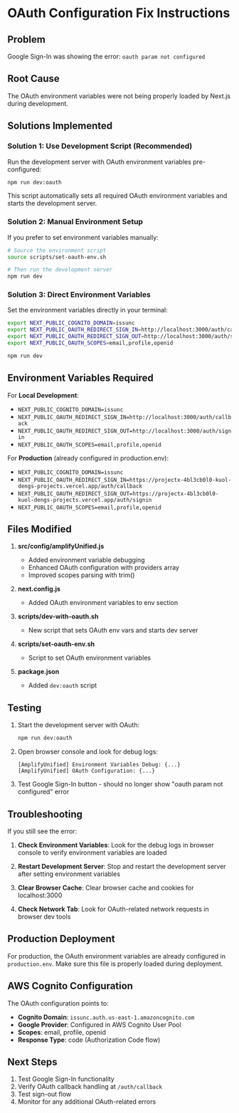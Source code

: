 # OAuth Configuration Fix Instructions

## Problem
Google Sign-In was showing the error: `oauth param not configured`

## Root Cause
The OAuth environment variables were not being properly loaded by Next.js during development.

## Solutions Implemented

### Solution 1: Use Development Script (Recommended)
Run the development server with OAuth environment variables pre-configured:

```bash
npm run dev:oauth
```

This script automatically sets all required OAuth environment variables and starts the development server.

### Solution 2: Manual Environment Setup
If you prefer to set environment variables manually:

```bash
# Source the environment script
source scripts/set-oauth-env.sh

# Then run the development server
npm run dev
```

### Solution 3: Direct Environment Variables
Set the environment variables directly in your terminal:

```bash
export NEXT_PUBLIC_COGNITO_DOMAIN=issunc
export NEXT_PUBLIC_OAUTH_REDIRECT_SIGN_IN=http://localhost:3000/auth/callback
export NEXT_PUBLIC_OAUTH_REDIRECT_SIGN_OUT=http://localhost:3000/auth/signin
export NEXT_PUBLIC_OAUTH_SCOPES=email,profile,openid

npm run dev
```

## Environment Variables Required

For **Local Development**:
- `NEXT_PUBLIC_COGNITO_DOMAIN=issunc`
- `NEXT_PUBLIC_OAUTH_REDIRECT_SIGN_IN=http://localhost:3000/auth/callback`
- `NEXT_PUBLIC_OAUTH_REDIRECT_SIGN_OUT=http://localhost:3000/auth/signin`
- `NEXT_PUBLIC_OAUTH_SCOPES=email,profile,openid`

For **Production** (already configured in production.env):
- `NEXT_PUBLIC_COGNITO_DOMAIN=issunc`
- `NEXT_PUBLIC_OAUTH_REDIRECT_SIGN_IN=https://projectx-4bl3cb0l0-kuol-dengs-projects.vercel.app/auth/callback`
- `NEXT_PUBLIC_OAUTH_REDIRECT_SIGN_OUT=https://projectx-4bl3cb0l0-kuol-dengs-projects.vercel.app/auth/signin`
- `NEXT_PUBLIC_OAUTH_SCOPES=email,profile,openid`

## Files Modified

1. **src/config/amplifyUnified.js**
   - Added environment variable debugging
   - Enhanced OAuth configuration with providers array
   - Improved scopes parsing with trim()

2. **next.config.js**
   - Added OAuth environment variables to env section

3. **scripts/dev-with-oauth.sh**
   - New script that sets OAuth env vars and starts dev server

4. **scripts/set-oauth-env.sh**
   - Script to set OAuth environment variables

5. **package.json**
   - Added `dev:oauth` script

## Testing

1. Start the development server with OAuth:
   ```bash
   npm run dev:oauth
   ```

2. Open browser console and look for debug logs:
   ```
   [AmplifyUnified] Environment Variables Debug: {...}
   [AmplifyUnified] OAuth Configuration: {...}
   ```

3. Test Google Sign-In button - should no longer show "oauth param not configured" error

## Troubleshooting

If you still see the error:

1. **Check Environment Variables**: Look for the debug logs in browser console to verify environment variables are loaded

2. **Restart Development Server**: Stop and restart the development server after setting environment variables

3. **Clear Browser Cache**: Clear browser cache and cookies for localhost:3000

4. **Check Network Tab**: Look for OAuth-related network requests in browser dev tools

## Production Deployment

For production, the OAuth environment variables are already configured in `production.env`. Make sure this file is properly loaded during deployment.

## AWS Cognito Configuration

The OAuth configuration points to:
- **Cognito Domain**: `issunc.auth.us-east-1.amazoncognito.com`
- **Google Provider**: Configured in AWS Cognito User Pool
- **Scopes**: email, profile, openid
- **Response Type**: code (Authorization Code flow)

## Next Steps

1. Test Google Sign-In functionality
2. Verify OAuth callback handling at `/auth/callback`
3. Test sign-out flow
4. Monitor for any additional OAuth-related errors 